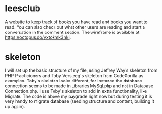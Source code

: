 # leesclub
A website to keep track of books you have read and books you want to read.
You can also check out what other users are reading and start a conversation in the comment section.
The wireframe is available at https://octopus.do/yxtokmk3nki.

# skeleton
I will set up the basic structure of my file, using Jeffrey Way's skeleton from PHP Practicioners and Toby Versteeg's skeleton from CodeGorilla as examples. Toby's skeleton looks different, for instance the database connection seems to be made in Libraries MySql.php and not in Database Connection.php. I use Toby's skeleton to add in extra functionality, like Migrate. The code is above my paygrade right now but during testing it is very handy to migrate database (seeding structure and content, building it up again).